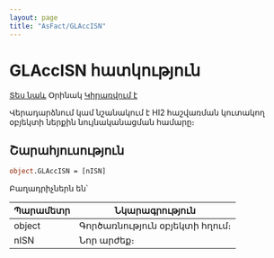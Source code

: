 ```yaml
---
layout: page
title: "AsFact/GLAccISN"
---
```


# GLAccISN հատկություն

[Տես նաև](ObjectISN.md) Օրինակ [Կիրառվում է](../Asfact.md)

Վերադարձնում կամ նշանակում է HI2 հաշվառման կուտակող օբյեկտի ներքին նույնականացման համարը։

## Շարահյուսություն

```vb
object.GLAccISN = [nISN]
```

Բաղադրիչներն են՝

| Պարամետր | Նկարագրություն |
|--|--|
| object | Գործառնություն օբյեկտի հղում։ |
| nISN | Նոր արժեք։ |
